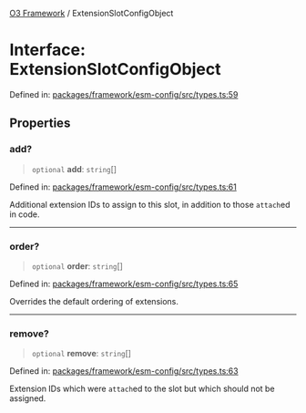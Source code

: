 [O3 Framework](../API.md) / ExtensionSlotConfigObject

# Interface: ExtensionSlotConfigObject

Defined in: [packages/framework/esm-config/src/types.ts:59](https://github.com/openmrs/openmrs-esm-core/blob/18d2874f03a33a6ab8295af0e87ac97fdd150718/packages/framework/esm-config/src/types.ts#L59)

## Properties

### add?

> `optional` **add**: `string`[]

Defined in: [packages/framework/esm-config/src/types.ts:61](https://github.com/openmrs/openmrs-esm-core/blob/18d2874f03a33a6ab8295af0e87ac97fdd150718/packages/framework/esm-config/src/types.ts#L61)

Additional extension IDs to assign to this slot, in addition to those `attach`ed in code.

***

### order?

> `optional` **order**: `string`[]

Defined in: [packages/framework/esm-config/src/types.ts:65](https://github.com/openmrs/openmrs-esm-core/blob/18d2874f03a33a6ab8295af0e87ac97fdd150718/packages/framework/esm-config/src/types.ts#L65)

Overrides the default ordering of extensions.

***

### remove?

> `optional` **remove**: `string`[]

Defined in: [packages/framework/esm-config/src/types.ts:63](https://github.com/openmrs/openmrs-esm-core/blob/18d2874f03a33a6ab8295af0e87ac97fdd150718/packages/framework/esm-config/src/types.ts#L63)

Extension IDs which were `attach`ed to the slot but which should not be assigned.
